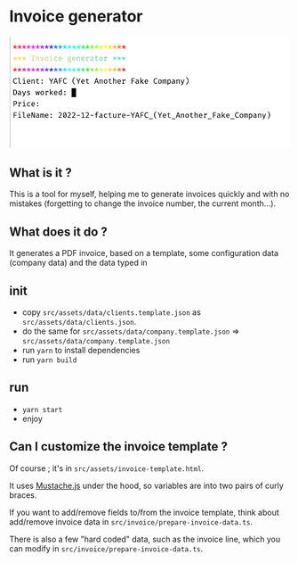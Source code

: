 # Invoice generator

<img width="600" alt="Ink" src="media/screenshot.png">

## What is it ?
This is a tool for myself, helping me to generate invoices quickly and with no mistakes (forgetting to change the invoice number, the current month...).

## What does it do ?
It generates a PDF invoice, based on a template, some configuration data (company data) and the data typed in  

## init
- copy `src/assets/data/clients.template.json` as `src/assets/data/clients.json`.
- do the same for `src/assets/data/company.template.json` => `src/assets/data/company.template.json`
- run `yarn` to install dependencies
- run `yarn build`

## run
- `yarn start`
- enjoy

## Can I customize the invoice template ?
Of course ; it's in `src/assets/invoice-template.html`. 

It uses [Mustache.js](https://github.com/janl/mustache.js/) under the hood, so variables are into two pairs of curly braces. 

If you want to add/remove fields to/from the invoice template, think about add/remove invoice data in `src/invoice/prepare-invoice-data.ts`.

There is also a few "hard coded" data, such as the invoice line, which you can modify in `src/invoice/prepare-invoice-data.ts`.
